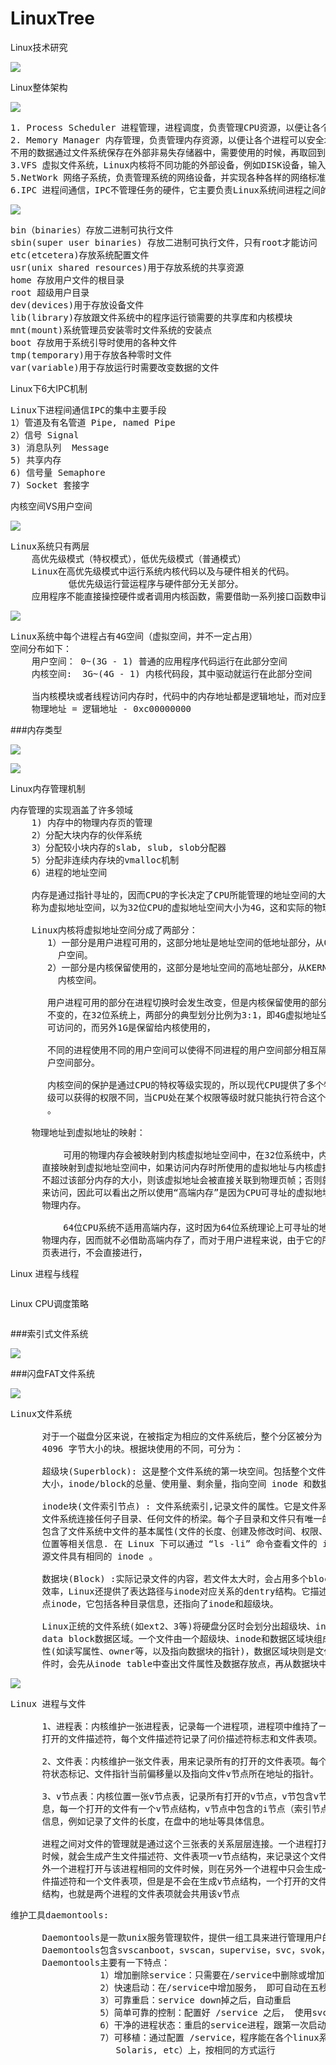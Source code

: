 # LinuxTree
Linux技术研究

![](https://i.imgur.com/r2yYlGJ.png)

Linux整体架构

![](https://i.imgur.com/H96FwUm.png)

<pre>
1. Process Scheduler 进程管理，进程调度，负责管理CPU资源，以便让各个进程可以以尽量公平的 方式访问CPU
2. Memory Manager 内存管理，负责管理内存资源，以便让各个进程可以安全地共享机器的内存资源， 另外，内存管理会提供虚拟内存的机制，该机制可以让进程使用多于Memory的内存，
不用的数据通过文件系统保存在外部非易失存储器中，需要使用的时候，再取回到内存中。
3.VFS 虚拟文件系统，Linux内核将不同功能的外部设备，例如DISK设备，输入输出设备，显示设备                    等，抽象为可以通过统一的文件操作接口（open, close, read, write）来访问，这就是Linux一切皆是文件的体现
5.NetWork 网络子系统，负责管理系统的网络设备，并实现各种各样的网络标准
6.IPC 进程间通信，IPC不管理任务的硬件，它主要负责Linux系统间进程之间的通信
</pre>

![](https://i.imgur.com/pVkhSPb.png)

<pre>
bin（binaries）存放二进制可执行文件
sbin(super user binaries) 存放二进制可执行文件，只有root才能访问
etc(etcetera)存放系统配置文件
usr(unix shared resources)用于存放系统的共享资源
home 存放用户文件的根目录
root 超级用户目录
dev(devices)用于存放设备文件
lib(library)存放跟文件系统中的程序运行锁需要的共享库和内核模块
mnt(mount)系统管理员安装零时文件系统的安装点
boot 存放用于系统引导时使用的各种文件
tmp(temporary)用于存放各种零时文件
var(variable)用于存放运行时需要改变数据的文件	
</pre>


Linux下6大IPC机制

<pre>
Linux下进程间通信IPC的集中主要手段
1）管道及有名管道 Pipe, named Pipe
2）信号 Signal
3) 消息队列  Message
5) 共享内存 
6) 信号量 Semaphore
7) Socket 套接字
</pre>

内核空间VS用户空间

![](https://i.imgur.com/mAJNK6g.png)

<pre>
Linux系统只有两层
    高优先级模式（特权模式），低优先级模式（普通模式）
	Linux在高优先级模式中运行系统内核代码以及与硬件相关的代码。
	       低优先级运行营运程序与硬件部分无关部分。
	应用程序不能直接操控硬件或者调用内核函数，需要借助一系列接口函数申请让系统调用相关的代码在内核空间运行 
</pre>

![](https://i.imgur.com/CLsjBy9.png)

<pre>
Linux系统中每个进程占有4G空间（虚拟空间，并不一定占用）
空间分布如下：
    用户空间： 0~(3G - 1) 普通的应用程序代码运行在此部分空间
    内核空间:  3G~(4G - 1) 内核代码段，其中驱动就运行在此部分空间	

    当内核模块或者线程访问内存时，代码中的内存地址都是逻辑地址，而对应到真正的物理内存地址，需要地址一对一的映射，如逻辑地址0xc0000003对应的物理地址是0x3,逻辑地址与物理地址对应的关系为
	物理地址 = 逻辑地址 - 0xc00000000
</pre>

###内存类型

![](https://i.imgur.com/5XZpKzh.png)

![](https://i.imgur.com/GGxZANK.png)

Linux内存管理机制
<pre>
内存管理的实现涵盖了许多领域
    1) 内存中的物理内存页的管理
    2）分配大块内存的伙伴系统
    3）分配较小块内存的slab, slub, slob分配器
    5）分配非连续内存块的vmalloc机制
    6）进程的地址空间

    内存是通过指针寻址的，因而CPU的字长决定了CPU所能管理的地址空间的大小，该地址空间就被
    称为虚拟地址空间，以为32位CPU的虚拟地址空间大小为4G，这和实际的物理内存数量无关。

    Linux内核将虚拟地址空间分成了两部分：
       1）一部分是用户进程可用的，这部分地址是地址空间的低地址部分，从0到TASK_SIZE,称为用
         户空间。
       2）一部分是内核保留使用的，这部分是地址空间的高地址部分，从KERNELBASE到结束，称为
         内核空间。

       用户进程可用的部分在进程切换时会发生改变，但是内核保留使用的部分在进程切换的时候是
       不变的，在32位系统上，两部分的典型划分比例为3:1，即4G虚拟地址空间中的3G是用户进程
       可访问的，而另外1G是保留给内核使用的，

       不同的进程使用不同的用户空间可以使得不同进程的用户空间部分相互隔离，从而保护进程的用
       户空间部分。

       内核空间的保护是通过CPU的特权等级实现的，所以现代CPU提供了多个特权等级，每个特权等
       级可以获得的权限不同，当CPU处在某个权限等级时就只能执行符合这个等级的权限限制的操作
       。

    物理地址到虚拟地址的映射：
       
          可用的物理内存会被映射到内核虚拟地址空间中，在32位系统中，内核会将一部分物理内存
      直接映射到虚拟地址空间中，如果访问内存时所使用的虚拟地址与内核虚拟地址起始值的偏移量
      不超过该部分内存的大小，则该虚拟地址会被直接关联到物理页帧；否则就必须借助高端内存
      来访问，因此可以看出之所以使用“高端内存”是因为CPU可寻址的虚拟地址空间可能小于实际的
      物理内存。

          64位CPU系统不适用高端内存，这时因为64位系统理论上可寻址的地址空间远大于实际的
      物理内存，因而就不必借助高端内存了，而对于用户进程来说，由于它的所有内存访问都是通过
      页表进行，不会直接进行，
</pre>

Linux 进程与线程

<pre>
</pre>

Linux CPU调度策略
<pre>
</pre>

###索引式文件系统

![](https://i.imgur.com/h2ie2l3.png)

###闪盘FAT文件系统

![](https://i.imgur.com/4R18RAG.png)

<pre>
Linux文件系统

      对于一个磁盘分区来说，在被指定为相应的文件系统后，整个分区被分为 1024，2048 和 
      4096 字节大小的块。根据块使用的不同，可分为：

      超级块(Superblock): 这是整个文件系统的第一块空间。包括整个文件系统的基本信息，如块
      大小，inode/block的总量、使用量、剩余量，指向空间 inode 和数据块的指针等相关信息。

      inode块(文件索引节点) : 文件系统索引,记录文件的属性。它是文件系统的最基本单元，是
      文件系统连接任何子目录、任何文件的桥梁。每个子目录和文件只有唯一的一个 inode 块。它
      包含了文件系统中文件的基本属性(文件的长度、创建及修改时间、权限、所属关系)、存放数据的
      位置等相关信息. 在 Linux 下可以通过 “ls -li” 命令查看文件的 inode 信息。硬连接和
      源文件具有相同的 inode 。

      数据块(Block) :实际记录文件的内容，若文件太大时，会占用多个block。为了提高目录访问
      效率，Linux还提供了表达路径与inode对应关系的dentry结构。它描述了路径信息并连接到节
      点inode，它包括各种目录信息，还指向了inode和超级块。

      Linux正统的文件系统(如ext2、3等)将硬盘分区时会划分出超级块、inode Table区块和
      data block数据区域。一个文件由一个超级块、inode和数据区域块组成。Inode包含文件的属
      性(如读写属性、owner等，以及指向数据块的指针)，数据区域块则是文件内容。当查看某个文
      件时，会先从inode table中查出文件属性及数据存放点，再从数据块中读取数据。
</pre>

![](https://i.imgur.com/M1HDGat.png)

<pre>
Linux 进程与文件

      1、进程表：内核维护一张进程表，记录每一个进程项，进程项中维持了一张在该进程中所有的
      打开的文件描述符，每个文件描述符记录了问价描述符标志和文件表项。

      2、文件表：内核维护一张文件表，用来记录所有的打开的文件表项。每个文件表项记录文件描述
      符状态标记、文件指针当前偏移量以及指向文件v节点所在地址的指针。

      3、v节点表：内核位置一张v节点表，记录所有打开的v节点，v节包含v节点信息以及i节点信
      息，每一个打开的文件有一个v节点结构，v节点中包含的i节点（索引节点）记录了文件的详细
      信息，例如记录了文件的长度，在盘中的地址等具体信息。

      进程之间对文件的管理就是通过这个三张表的关系层层连接。一个进程打开一个未打开的文件
      时候，就会生成产生文件描述符、文件表项一v节点结构，来记录这个文件的详细信息，如若另
      外一个进程打开与该进程相同的文件时候，则在另外一个进程中只会生成一个当前进程下的文
      件描述符和一个文件表项，但是是不会在生成v节点结构，一个打开的文件有且只有一个v节点
      结构，也就是两个进程的文件表项就会共用该v节点
</pre>

<pre>
维护工具daemontools:

      Daemontools是一款unix服务管理软件，提供一组工具来进行管理用户的一系列进程。
      Daemontools包含svscanboot，svscan，supervise，svc，svok，svstat等一系列工具。
      Daemontools主要有一下特点：
                 1）增加删除service：只需要在/service中删除或增加link即可
                 2）快速启动：在/service中增加服务， 即可自动在五秒内完成启动
                 3）可靠重启：service down掉之后，自动重启
                 5）简单可靠的控制：配置好 /service 之后， 使用svc命令，可以控制service daemon。
                 6）干净的进程状态：重启的service进程，跟第一次启动的一样干净，纯洁无暇
                 7）可移植：通过配置 /service，程序能在各个linux系统（Linux, BSD, 
                    Solaris, etc）上，按相同的方式运行
</pre>

